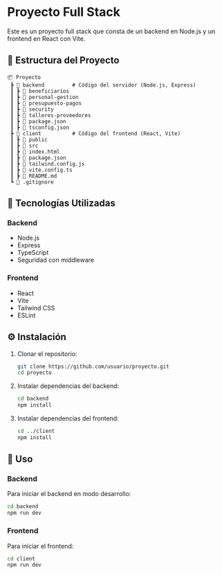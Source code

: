 # Proyecto Full Stack

Este es un proyecto full stack que consta de un backend en Node.js y un frontend en React con Vite.

## 📂 Estructura del Proyecto

```
📦 Proyecto
 ┣ 📂 backend         # Código del servidor (Node.js, Express)
 ┃ ┣ 📂 beneficiarios
 ┃ ┣ 📂 personal-gestion
 ┃ ┣ 📂 presupuesto-pagos
 ┃ ┣ 📂 security
 ┃ ┣ 📂 talleres-proveedores
 ┃ ┣ 📜 package.json
 ┃ ┣ 📜 tsconfig.json
 ┣ 📂 client          # Código del frontend (React, Vite)
 ┃ ┣ 📂 public
 ┃ ┣ 📂 src
 ┃ ┣ 📜 index.html
 ┃ ┣ 📜 package.json
 ┃ ┣ 📜 tailwind.config.js
 ┃ ┣ 📜 vite.config.ts
 ┃ ┣ 📜 README.md
 ┗ 📜 .gitignore
```

## 🚀 Tecnologías Utilizadas

### Backend
- Node.js
- Express
- TypeScript
- Seguridad con middleware

### Frontend
- React
- Vite
- Tailwind CSS
- ESLint

## ⚙️ Instalación

1. Clonar el repositorio:
   ```sh
   git clone https://github.com/usuario/proyecto.git
   cd proyecto
   ```

2. Instalar dependencias del backend:
   ```sh
   cd backend
   npm install
   ```

3. Instalar dependencias del frontend:
   ```sh
   cd ../client
   npm install
   ```

## 📌 Uso

### Backend
Para iniciar el backend en modo desarrollo:
```sh
cd backend
npm run dev
```

### Frontend
Para iniciar el frontend:
```sh
cd client
npm run dev
```
